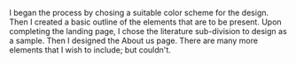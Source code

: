 I began the process by chosing a suitable color scheme for the design.
Then I created a basic outline of the elements that are to be present.
Upon completing the landing page, I chose the literature sub-division to design as a sample. Then I designed the About us page.
There are many more elements that I wish to include; but couldn't.
